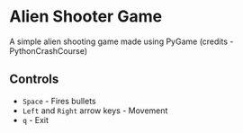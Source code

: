 # Alien Shooter Game
A simple alien shooting game made using PyGame (credits - PythonCrashCourse)

## Controls
- `Space` - Fires bullets
- `Left` and `Right` arrow keys - Movement
- `q` - Exit

